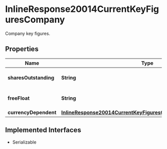 

# InlineResponse20014CurrentKeyFiguresCompany

Company key figures.

## Properties

Name | Type | Description | Notes
------------ | ------------- | ------------- | -------------
**sharesOutstanding** | **String** | Number of outstanding shares. |  [optional]
**freeFloat** | **String** | Number of free float shares. |  [optional]
**currencyDependent** | [**InlineResponse20014CurrentKeyFiguresCompanyCurrencyDependent**](InlineResponse20014CurrentKeyFiguresCompanyCurrencyDependent.md) |  |  [optional]


## Implemented Interfaces

* Serializable


